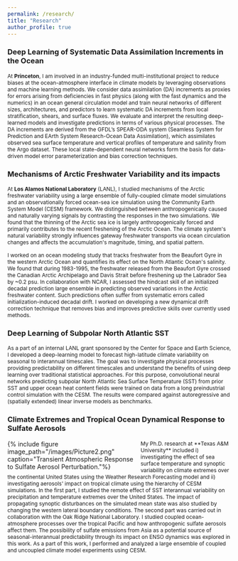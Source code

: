 ```yaml
---
permalink: /research/
title: "Research"
author_profile: true
---
```

### Deep Learning of Systematic Data Assimilation Increments in the Ocean
<span style="font-size:0.85em;"> At **Princeton**, I am involved in an industry-funded multi-institutional project to reduce biases at the ocean-atmosphere interface in climate models by leveraging observations and machine learning methods. We consider data assimilation (DA) increments as proxies for errors arising from deficiencies in fast physics (along with the fast dynamics and the numerics) in an ocean general circulation model and train neural networks of different sizes, architectures, and predictors to learn systematic DA increments from local stratification, shears, and surface fluxes. We evaluate and interpret the resulting deep-learned models and investigate predictions in terms of various physical processes. The DA increments are derived from the GFDL’s SPEAR-ODA system (Seamless  System for Prediction and EArth System Research-Ocean Data  Assimilation), which assimilates observed sea surface temperature and vertical profiles of temperature and salinity from the Argo dataset. These local state-dependent neural networks form the basis for data-driven model error parameterization and bias correction techniques. </span>

### Mechanisms of Arctic Freshwater Variability and its impacts
<span style="font-size:0.85em;"> At **Los Alamos National Laboratory** (LANL), I studied mechanisms of the Arctic freshwater variability using a large ensemble of fully-coupled climate model simulations and an observationally forced ocean-sea ice simulation using the Community Earth System Model (CESM) framework. We distinguished between anthropogenically caused and naturally varying signals by contrasting the responses in the two simulations. We found that the thinning of the Arctic sea ice is largely anthropogenically forced and primarily contributes to the recent freshening of the Arctic Ocean. The climate system's natural variability strongly influences gateway freshwater transports via ocean circulation changes and affects the accumulation's magnitude, timing, and spatial pattern.  </span>

<span style="font-size:0.85em;"> I worked on an ocean modeling study that tracks freshwater from the Beaufort Gyre in the western Arctic Ocean and quantifies its effect on the North Atlantic Ocean's salinity. We found that during 1983-1995, the freshwater released from the Beaufort Gyre crossed the Canadian Arctic Archipelago and Davis Strait before freshening up the Labrador Sea by ~0.2 psu. In collaboration with NCAR, I assessed the hindcast skill of an initialized decadal prediction large ensemble in predicting observed variations in the Arctic freshwater content. Such predictions often suffer from systematic errors called initialization-induced decadal drift. I worked on developing a new dynamical drift correction technique that removes bias and improves predictive skills over currently used methods. </span>

### Deep Learning of Subpolar North Atlantic SST
<span style="font-size:0.85em;">As a part of an internal LANL grant sponsored by the Center for Space and Earth Science, I developed a deep-learning model to forecast high-latitude climate variability on seasonal to interannual timescales. The goal was to investigate physical processes providing predictability on different timescales and understand the benefits of using deep learning over traditional statistical approaches. For this purpose, convolutional neural networks predicting subpolar North Atlantic Sea Surface Temperature (SST) from prior SST and upper ocean heat content fields were trained on data from a long preindustrial control simulation with the CESM. The results were compared against autoregressive and (spatially extended) linear inverse models as benchmarks. </span>

### Climate Extremes and Tropical Ocean Dynamical Response to Sulfate Aerosols  
<div style="width:300px; float: left">
    {% include figure image_path="/images/Picture2.png" caption="Transient Atmospheric Response to Sulfate Aerosol Perturbation."%}
</div>
<span style="font-size:0.85em;"> My Ph.D. research at **Texas A&M University** included i) investigating the effect of sea surface temperature and synoptic variability on climate extremes over the continental United States using the Weather Research Forecasting model and ii) investigating aerosols' impact on tropical climate using the hierarchy of CESM simulations. In the first part, I studied the remote effect of SST interannual variability on precipitation and temperature extremes over the United States. The impact of propagating synoptic disturbances on the simulated mean state was also studied by changing the western lateral boundary conditions. The second part was carried out in collaboration with the Oak Ridge National Laboratory. I studied coupled ocean-atmosphere processes over the tropical Pacific and how anthropogenic sulfate aerosols affect them. The possibility of sulfate emissions from Asia as a potential source of seasonal-interannual predictability through its impact on ENSO dynamics was explored in this work. As a part of this work, I performed and analyzed a large ensemble of coupled and uncoupled climate model experiments using CESM. </span>
